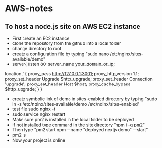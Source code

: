 # AWS-notes
## To host a node.js site on AWS EC2 instance
* First create an EC2 instance
* clone the repository from the github into a local folder
* change directory to root
* create a configuration file by typing "sudo nano /etc/nginx/sites-available/demo"
* server{
 listen 80;
 server_name your_domain_or_ip;

 location / {
        proxy_pass http://127.0.0.1:3001;
        proxy_http_version 1.1;
        proxy_set_header Upgrade $http_upgrade;
        proxy_set_header Connection 'upgrade';
        proxy_set_header Host $host;
        proxy_cache_bypass $http_upgrade;
        }
 }
 * create symbolic link of demo in sites-enabled directory by typing
   "sudo ln -s /etc/nginx/sites-available/demo /etc/nginx/sites-enabled"
* test file sudo nginx -t
* sudo service nginx restart
* Make sure pm2 is installed in the local folder to be deployed
* If not installed type command in the site directory "npm i -g pm2"
* Then type "pm2 start npm --name "deployed nextjs demo" --start"
* pm2 ls
* Now your project is online
